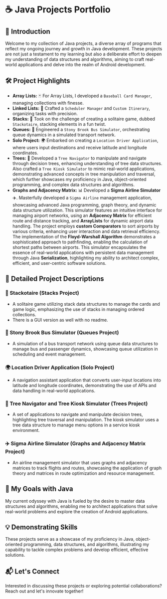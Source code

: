 # ☕ Java Projects Portfolio

## 🌟 Introduction
Welcome to my collection of Java projects, a diverse array of programs that reflect my ongoing journey and growth in Java development. These projects are not just a testament to my learning but also a deliberate effort to deepen my understanding of data structures and algorithms, aiming to craft real-world applications and delve into the realm of Android development.

## 🛠️ Project Highlights

- **Array Lists:** 🃏 For Array Lists, I developed a `Baseball Card Manager`, managing collections with finesse.
- **Linked Lists:** 📅 Crafted a `Scheduler Manager` and `Custom Itinerary`, organizing tasks with precision.
- **Stacks:** 🎴 Took on the challenge of creating a solitaire game, dubbed `Stackotaire`, stacking elements in a fun twist.
- **Queues:** 🚌 Engineered a `Stony Brook Bus Simulator`, orchestrating queue dynamics in a simulated transport network.
- **Solo Project:** 🌍 Embarked on creating a `Location Driver Application`, where users input destinations and receive latitude and longitude coordinates.
- **Trees:** 🌳 Developed a `Tree Navigator` to manipulate and navigate through decision trees, enhancing understanding of tree data structures. Also crafted a `Tree Kiosk Simulator` to mimic real-world applications, demonstrating advanced concepts in tree manipulation and traversal, which further showcases my proficiency in Java, object-oriented programming, and complex data structures and algorithms.
- **Graphs and Adjacency Matrix:** 📊 Developed a **Sigma Airline Simulator** ✈️. Masterfully developed a `Sigma Airline` management application, showcasing advanced Java programming, graph theory, and dynamic data structure utilization. This simulator features an intuitive interface for managing airport networks, using an **Adjacency Matrix** for efficient route and distance tracking, and **ArrayLists** for dynamic airport data handling. The project employs **custom Comparators** to sort airports by various criteria, enhancing user interaction and data retrieval efficiency. The implementation of the **Floyd-Warshall Algorithm** demonstrates a sophisticated approach to pathfinding, enabling the calculation of shortest paths between airports. This simulator encapsulates the essence of real-world applications with persistent data management through Java **Serialization**, highlighting my ability to architect complex, efficient, and user-centric software solutions.

## 📂 Detailed Project Descriptions

### 🎴 Stackotaire (Stacks Project)
- A solitaire game utilizing stack data structures to manage the cards and game logic, emphasizing the use of stacks in managing ordered collections.
- There is a GUI version as well with no readme.

### 🚌 Stony Brook Bus Simulator (Queues Project)
- A simulation of a bus transport network using queue data structures to manage bus and passenger dynamics, showcasing queue utilization in scheduling and event management.

### 🌍 Location Driver Application (Solo Project)
- A navigation assistant application that converts user-input locations into latitude and longitude coordinates, demonstrating the use of APIs and data handling in real-world applications.

### 🌳 Tree Navigator and Tree Kiosk Simulator (Trees Project)
- A set of applications to navigate and manipulate decision trees, highlighting tree traversal and manipulation. The kiosk simulator uses a tree data structure to manage menu options in a service kiosk environment.

### ✈️ Sigma Airline Simulator (Graphs and Adjacency Matrix Project)
- An airline management simulator that uses graphs and adjacency matrices to track flights and routes, showcasing the application of graph theory and matrices in route optimization and resource management.


## 🎯 My Goals with Java

My current odyssey with Java is fueled by the desire to master data structures and algorithms, enabling me to architect applications that solve real-world problems and explore the creation of Android applications.

## 💡 Demonstrating Skills

These projects serve as a showcase of my proficiency in Java, object-oriented programming, data structures, and algorithms, illustrating my capability to tackle complex problems and develop efficient, effective solutions.

## 📬 Let's Connect

Interested in discussing these projects or exploring potential collaborations? Reach out and let's innovate together!
